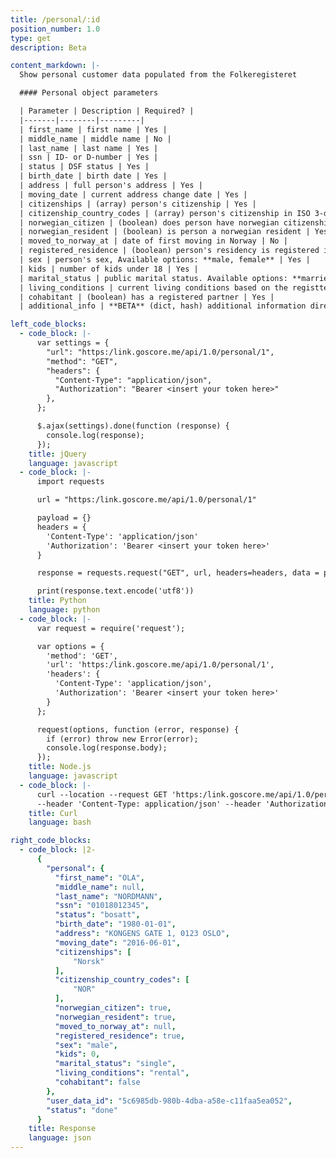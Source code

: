 ```yaml
---
title: /personal/:id
position_number: 1.0
type: get
description: Beta

content_markdown: |-
  Show personal customer data populated from the Folkeregisteret

  #### Personal object parameters

  | Parameter | Description | Required? |
  |-------|--------|---------|
  | first_name | first name | Yes |
  | middle_name | middle name | No |
  | last_name | last name | Yes |
  | ssn | ID- or D-number | Yes |
  | status | DSF status | Yes |
  | birth_date | birth date | Yes |
  | address | full person's address | Yes |
  | moving_date | current address change date | Yes |
  | citizenships | (array) person's citizenship | Yes |
  | citizenship_country_codes | (array) person's citizenship in ISO 3-digit format | Yes |
  | norwegian_citizen | (boolean) does person have norwegian citizenship | Yes |
  | norwegian_resident | (boolean) is person a norwegian resident | Yes |
  | moved_to_norway_at | date of first moving in Norway | No |
  | registered_residence | (boolean) person's residency is registered in DSF | Yes |
  | sex | person's sex, Available options: **male, female** | Yes |
  | kids | number of kids under 18 | Yes |
  | marital_status | public marital status. Available options: **married, registered_partner, divorced, separated, widow, single** NB: we're working on adding **cohabitant** status as well | Yes |
  | living_conditions | current living conditions based on the registtered address. Available options: **rental, parents, own, housing_association** | Yes |
  | cohabitant | (boolean) has a registered partner | Yes |
  | additional_info | **BETA** (dict, hash) additional information directly from the register | No |

left_code_blocks:
  - code_block: |-
      var settings = {
        "url": "https:/link.goscore.me/api/1.0/personal/1",
        "method": "GET",
        "headers": {
          "Content-Type": "application/json",
          "Authorization": "Bearer <insert your token here>"
        },
      };

      $.ajax(settings).done(function (response) {
        console.log(response);
      });
    title: jQuery
    language: javascript
  - code_block: |-
      import requests

      url = "https:/link.goscore.me/api/1.0/personal/1"

      payload = {}
      headers = {
        'Content-Type': 'application/json'
        'Authorization': 'Bearer <insert your token here>'
      }

      response = requests.request("GET", url, headers=headers, data = payload)

      print(response.text.encode('utf8'))
    title: Python
    language: python
  - code_block: |-
      var request = require('request');

      var options = {
        'method': 'GET',
        'url': 'https:/link.goscore.me/api/1.0/personal/1',
        'headers': {
          'Content-Type': 'application/json',
          'Authorization': 'Bearer <insert your token here>'
        }
      };

      request(options, function (error, response) {
        if (error) throw new Error(error);
        console.log(response.body);
      });
    title: Node.js
    language: javascript
  - code_block: |-
      curl --location --request GET 'https:/link.goscore.me/api/1.0/personal/1' \
      --header 'Content-Type: application/json' --header 'Authorization: Bearer <insert your token here>'
    title: Curl
    language: bash

right_code_blocks:
  - code_block: |2-
      {
        "personal": {
          "first_name": "OLA",
          "middle_name": null,
          "last_name": "NORDMANN",
          "ssn": "01018012345",
          "status": "bosatt",
          "birth_date": "1980-01-01",
          "address": "KONGENS GATE 1, 0123 OSLO",
          "moving_date": "2016-06-01",
          "citizenships": [
              "Norsk"
          ],
          "citizenship_country_codes": [
              "NOR"
          ],
          "norwegian_citizen": true,
          "norwegian_resident": true,
          "moved_to_norway_at": null,
          "registered_residence": true,
          "sex": "male",
          "kids": 0,
          "marital_status": "single",
          "living_conditions": "rental",
          "cohabitant": false
        },
        "user_data_id": "5c6985db-980b-4dba-a58e-c11faa5ea052",
        "status": "done"
      }
    title: Response
    language: json
---
```

